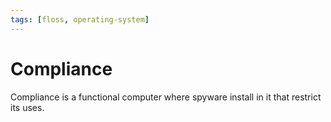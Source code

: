 ```yaml
---
tags: [floss, operating-system]
---
```


# Compliance

Compliance is a functional computer where spyware install in it that restrict
its uses.
